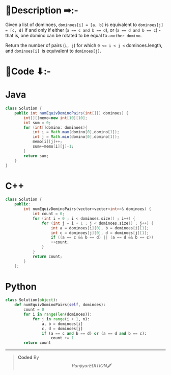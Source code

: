 # 📍Description ➡:-
<!-- Describe your first thoughts on how to solve this problem. -->
Given a list of dominoes, `dominoes[i] = [a, b]` is equivalent to `dominoes[j] = [c, d]` if and only if either (`a == c and b == d`), or (`a == d and b == c`) - that is, one domino can be rotated to be equal to `another domino`.

Return the number of pairs (`i, j`) for which `0 <= i < j <` dominoes.length, and `dominoes[i] `is equivalent to `dominoes[j]`.

# 📝Code ⬇:-


# Java
```java []
class Solution {
    public int numEquivDominoPairs(int[][] dominoes) {
        int[][]memo=new int[10][10];
        int sum = 0;
        for (int[]domino: dominoes){
            int i = Math.max(domino[0],domino[1]);
            int j = Math.min(domino[0],domino[1]);
            memo[i][j]++;
            sum+=memo[i][j]-1;
        }
        return sum;
    }
}

```

# C++
``` cpp []
class Solution {
    public:
        int numEquivDominoPairs(vector<vector<int>>& dominoes) {
            int count = 0;
            for (int i = 0 ; i < dominoes.size() ; i++) {
                for (int j = i + 1 ; j < dominoes.size() ; j++) {
                    int a = dominoes[i][0], b = dominoes[i][1];
                    int c = dominoes[j][0], d = dominoes[j][1];
                    if ((a == c && b == d) || (a == d && b == c))
                    ++count;
                }
            }
            return count;
        }
    };
```

# Python
``` python []
class Solution(object):
    def numEquivDominoPairs(self, dominoes):
        count = 0
        for i in range(len(dominoes)):
            for j in range(i + 1, n):
                a, b = dominoes[i]
                c, d = dominoes[j]
                if (a == c and b == d) or (a == d and b == c):
                    count += 1
        return count    
```

---

>    **Coded** By $$Panjiyar EDITION 🖋  $$

               
